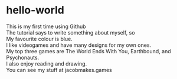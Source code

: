 # hello-world
This is my first time using Github  
The tutorial says to write something about myself, so  
My favourite colour is blue.  
I like videogames and have many designs for my own ones.  
My top three games are The World Ends With You, Earthbound, and Psychonauts.  
I also enjoy reading and drawing.  
You can see my stuff at jacobmakes.games   
